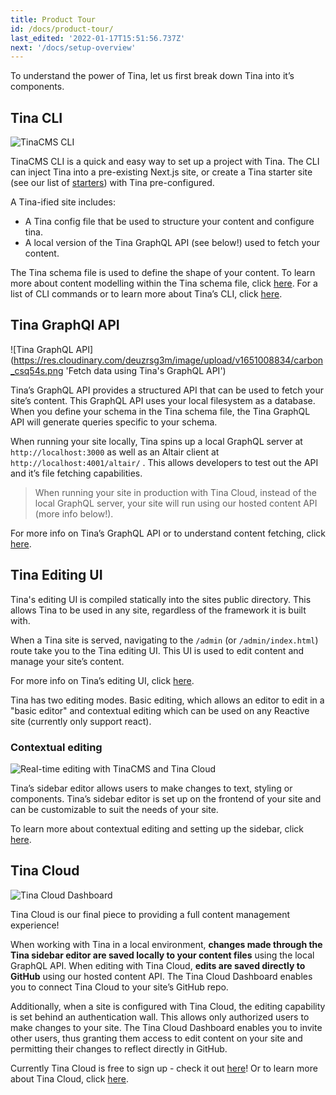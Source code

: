 ```yaml
---
title: Product Tour
id: /docs/product-tour/
last_edited: '2022-01-17T15:51:56.737Z'
next: '/docs/setup-overview'
---
```


To understand the power of Tina, let us first break down Tina into it’s components.

## Tina CLI

![TinaCMS CLI](https://res.cloudinary.com/forestry-demo/image/upload/v1642516210/img/create-tina-app.png 'Setup a project with TinaCMS CLI')

TinaCMS CLI is a quick and easy way to set up a project with Tina. The CLI can inject Tina into a pre-existing Next.js site, or create a Tina starter site (see our list of [starters](https://app.tina.io/quickstart)) with Tina pre-configured.

A Tina-ified site includes:

- A Tina config file that be used to structure your content and configure tina.
- A local version of the Tina GraphQL API (see below!) used to fetch your content.

The Tina schema file is used to define the shape of your content. To learn more about content modelling within the Tina schema file, click [here](/docs/schema).
For a list of CLI commands or to learn more about Tina’s CLI, click [here](/docs/cli-overview).

## Tina GraphQl API

![Tina GraphQL API](https://res.cloudinary.com/deuzrsg3m/image/upload/v1651008834/carbon_csq54s.png 'Fetch data using Tina's GraphQL API')

Tina’s GraphQL API provides a structured API that can be used to fetch your site’s content. This GraphQL API uses your local filesystem as a database. When you define your schema in the Tina schema file, the Tina GraphQL API will generate queries specific to your schema.

When running your site locally, Tina spins up a local GraphQL server at `http://localhost:3000` as well as an Altair client at `http://localhost:4001/altair/` . This allows developers to test out the API and it’s file fetching capabilities.

> When running your site in production with Tina Cloud, instead of the local GraphQL server, your site will run using our hosted content API (more info below!).

For more info on Tina’s GraphQL API or to understand content fetching, click [here](/docs/features/data-fetching).

## Tina Editing UI

Tina's editing UI is compiled statically into the sites public directory. This allows Tina to be used in any site, regardless of the framework it is built with.

When a Tina site is served, navigating to the `/admin` (or `/admin/index.html`) route take you to the Tina editing UI. This UI is used to edit content and manage your site’s content.

For more info on Tina’s editing UI, click [here](/docs/using-tina-editor).

Tina has two editing modes. Basic editing, which allows an editor to edit in a "basic editor" and contextual editing which can be used on any Reactive site (currently only support react).

### Contextual editing

![Real-time editing with TinaCMS and Tina Cloud](https://res.cloudinary.com/forestry-demo/image/upload/v1619023278/tina-cms-visual-editing.gif 'Real-time editing with TinaCMS and Tina Cloud')

Tina’s sidebar editor allows users to make changes to text, styling or components. Tina’s sidebar editor is set up on the frontend of your site and can be customizable to suit the needs of your site.

To learn more about contextual editing and setting up the sidebar, click [here](/docs/tinacms-context).

## Tina Cloud

![Tina Cloud Dashboard](https://res.cloudinary.com/forestry-demo/image/upload/v1642524904/tina-dashboard.png 'Tina Cloud Dashboard')

Tina Cloud is our final piece to providing a full content management experience!

When working with Tina in a local environment, **changes made through the Tina sidebar editor are saved locally to your content files** using the local GraphQL API. When editing with Tina Cloud, **edits are saved directly to GitHub** using our hosted content API. The Tina Cloud Dashboard enables you to connect Tina Cloud to your site’s GitHub repo.

Additionally, when a site is configured with Tina Cloud, the editing capability is set behind an authentication wall. This allows only authorized users to make changes to your site. The Tina Cloud Dashboard enables you to invite other users, thus granting them access to edit content on your site and permitting their changes to reflect directly in GitHub.

Currently Tina Cloud is free to sign up - check it out [here](https://app.tina.io/register)! Or to learn more about Tina Cloud, click [here](/docs/tina-cloud).
